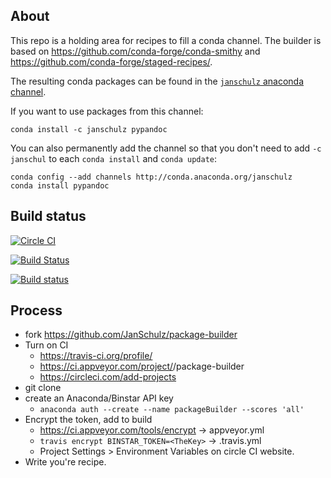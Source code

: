 About
-----

This repo is a holding area for recipes to fill a conda channel. The builder is based on https://github.com/conda-forge/conda-smithy and https://github.com/conda-forge/staged-recipes/.

The resulting conda packages can be found in the [`janschulz` anaconda channel](https://anaconda.org/janschulz/).

If you want to use packages from this channel:

```
conda install -c janschulz pypandoc
```

You can also permanently add the channel so that you don't need to add `-c janschul` to each `conda install` and `conda update`:

```
conda config --add channels http://conda.anaconda.org/janschulz
conda install pypandoc
```

Build status
------------

[![Circle CI](https://circleci.com/gh/JanSchulz/package-builder/tree/master.svg?style=svg)](https://circleci.com/gh/JanSchulz/package-builder/tree/master)

[![Build Status](https://travis-ci.org/JanSchulz/package-builder.svg?branch=master)](https://travis-ci.org/JanSchulz/package-builder)

[![Build status](https://ci.appveyor.com/api/projects/status/github/JanSchulz/package-builder?branch/master&svg=true)](https://ci.appveyor.com/project/JanSchulz/package-builder/branch/master)

Process
-------

- fork https://github.com/JanSchulz/package-builder
- Turn on CI
  + https://travis-ci.org/profile/<GH Username>
  + https://ci.appveyor.com/project/<GH Username>/package-builder
  + https://circleci.com/add-projects
- git clone
- create an Anaconda/Binstar API key
  - `anaconda auth --create --name packageBuilder --scores 'all'`
- Encrypt the token, add to build
  - https://ci.appveyor.com/tools/encrypt -> appveyor.yml
  - `travis encrypt BINSTAR_TOKEN=<TheKey>` -> .travis.yml
  - Project Settings > Environment Variables on circle CI website.
- Write you're recipe.

